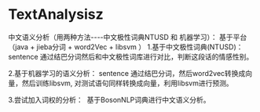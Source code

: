 # TextAnalysisz
中文语义分析（用两种方法----中文极性词典NTUSD 和 机器学习）：
基于平台（java + jieba分词 + word2Vec + libsvm ）
1.基于中文极性词典(NTUSD)：
  sentence 通过结巴分词然后和中文极性词库进行对比，判断这段话的情感性别。

2.基于机器学习的语义分析：
  sentence 通过结巴分词，然后word2vec转换成向量，然后训练libsvm, 对测试语句同样转换成向量，利用libsvm进行预测。
  
3.尝试加入词权的分析：
  基于BosonNLP词典进行中文语义分析。

